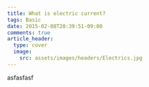 ```yaml
---
title: What is electric current?
tags: Basic
date: 2015-02-08T20:39:51-09:00
comments: true
article_header:
  type: cover
  image:
    src: assets/images/headers/Electrics.jpg
---
```


asfasfasf